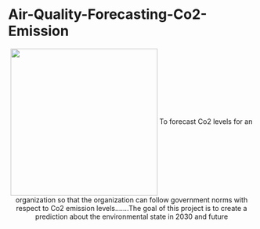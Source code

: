 # Air-Quality-Forecasting-Co2-Emission
<center>
    <img src="https://media3.giphy.com/media/3o7aD3LftJ423GBsVG/200w.gif?cid=6c09b952ctx163gmu4vkfj77pgnsypiym2gl2ig4t31pw6bv&rid=200w.gif&ct=g" width="300"  align="center"/>
To forecast Co2 levels for an organization so that the organization can follow government norms with respect to Co2 emission levels.......The goal of this project is to create a prediction about the
environmental state in 2030 and future
